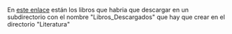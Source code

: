 En [este enlace](https://www.dropbox.com/sh/9h29ainsprsyltj/AAA2w9vhmYbAxx9U8t8Q9WYba?dl=0) 
están los libros que habria que descargar en un subdirectorio con el nombre 
"Libros_Descargados" que hay que crear en el directorio "Literatura"

